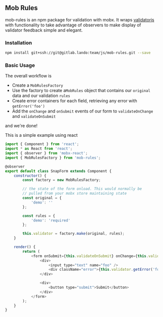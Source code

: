 Mob Rules
---------------

mob-rules is an npm package for validation with mobx. It wraps [validatorjs](https://github.com/skaterdav85/validatorjs) with functionality to take advantage of observers to make display of validator feedback simple and elegant.

### Installation ###

~~~sh
npm install git+ssh://git@gitlab.lando:team/js/mob-rules.git --save
~~~

### Basic Usage ###

The overall workflow is

 - Create a `MobRulesFactory`
 - Use the factory to create a`MobRules` object that contains our `original` data and our validation `rules`
 - Create error containers for each field, retrieving any error with `getError('foo')`
 - Add the `onChange` and `onSubmit` events of our form to `validateOnChange` and `validateOnSubmit`

and we're done!

This is a simple example using react

~~~js
import { Component } from 'react';
import * as React from 'react';
import { observer } from 'mobx-react';
import { MobRulesFactory } from 'mob-rules';

@observer
export default class SnapForm extends Component {
    constructor() {
        const factory = new MobRulesFactory;

        // the state of the form onload. This would normally be
        // pulled from your mobx store maintaining state
        const original = {
            'demo': ''
        };

        const rules = {
            'demo': 'required'
        };

        this.validator = factory.make(original, rules);
    }

    render() {
        return (
            <form onSubmit={this.validateOnSubmit} onChange={this.validator.validateOnChange}>
                <div>
                    <input type="text" name="foo" />
                    <div className="error">{this.validator.getError('foo')}</div>
                </div>

                <div>
                    <button type="submit">Submit</button>
                </div>
            </form>
        );
    }
}
~~~

